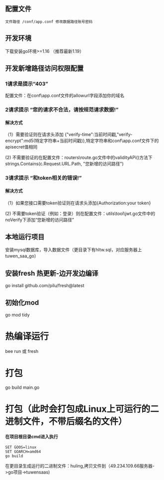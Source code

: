 
## 配置文件
```
文件路径 /conf/app.conf 修改数据路径账号密码

```
## 开发环境
  下载安装go环境>=1.16 （推荐最新1.19）
## 开发新增路径访问权限配置
### 1请求是提示“403”
配置文件：在conf\app.conf文件的allowurl字段添加你的域名
### 2请求提示 “您的请求不合法，请按规范请求数据!”
#### 解决方式
（1）需要验证则在请求头添加 {"verify-time":当前时间戳,"verify-encrypt":md5(特定字符串+当前时间戳)},特定字符串和conf\app.conf文件下的apisecret值相同

  (2) 不需要验证的在配置文件：routers\route.go文件中的validityAPi()方法下 strings.Contains(c.Request.URL.Path, "您新增的访问路径")
### 3请求提示 “和token相关的错误!”
#### 解决方式
（1）如果您接口需要token验证则在请求头添加{Authorization:your token}

  (2) 不需要token验证（例如：登录）则在配置文件：utils\tool\jwt.go文件中的noVerify下添加“您新增的访问路径”
## 本地运行项目
 安装mysql数据库，导入数据文件（更目录下有hltw.sql，对应服务器上tuwen_saa_go）
## 安装fresh 热更新-边开发边编译
go install github.com/pilu/fresh@latest

## 初始化mod
go mod tidy

# 热编译运行
bee run 或 fresh 
# 打包
go build main.go
# 打包（此时会打包成Linux上可运行的二进制文件，不带后缀名的文件） 
#### 在项目根目录cmd进入执行
```
SET GOOS=linux
SET GOARCH=amd64
go build

```
在更目录生成运行的二进制文件：huling,拷贝文件到（49.234.109.66服务器->go项目->tuwensaas)